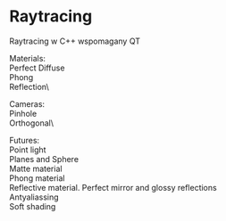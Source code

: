 # Raytracing
Raytracing w C++ wspomagany QT

Materials:\
Perfect Diffuse\
Phong\
Reflection\

Cameras:\
Pinhole\
Orthogonal\

Futures:\
Point light\
Planes and Sphere\
Matte material\
Phong material\
Reflective material. Perfect mirror and glossy reflections\
Antyaliassing\
Soft shading
